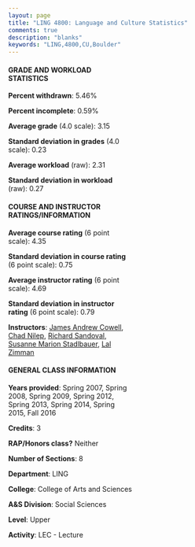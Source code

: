 ```yaml
---
layout: page
title: "LING 4800: Language and Culture Statistics"
comments: true
description: "blanks"
keywords: "LING,4800,CU,Boulder"
---
```

<head>
<script src="https://ajax.googleapis.com/ajax/libs/jquery/2.1.3/jquery.min.js"></script>
<script src="https://dl.dropboxusercontent.com/s/pc42nxpaw1ea4o9/highcharts.js?dl=0"></script>
<!-- <script src="../assets/js/highcharts.js"></script> -->
<style type="text/css">@font-face {
	font-family: "Bebas Neue";
	src: url(https://www.filehosting.org/file/details/544349/BebasNeue Regular.otf) format("opentype");
	}
	h1.Bebas { 
		font-family: "Bebas Neue", Verdana, Tahoma;
	}
</style>
</head>
<body>
	<div id="container" style="float: right; width: 45%; height: 88%; margin-left: 2.5%; margin-right: 2.5%;"></div>
	<script language="JavaScript">
		$(document).ready(function() {
		var chart = {type: 'column'};
		var title = {text: 'Grade Distribution'};
		var xAxis = {categories: ['A','B','C','D','F'],crosshair: true};
		var yAxis = {min: 0,title: {text: 'Percentage'}};
		var tooltip = {headerFormat: '<center><b><span style="font-size:20px">{point.key}</span></b></center>',
		               pointFormat: '<td style="padding:0"><b>{point.y:.1f}%</b></td>',
		               footerFormat: '</table>',shared: true,useHTML: true};
		var plotOptions = {column: {pointPadding: 0.0,borderWidth: 0}};  
		var credits = {enabled: false};var series= [{name: 'Percent',data: [41.87,40.8,11.81,2.36,3.16,]}];
		var json = {};
		json.chart = chart;
		json.title = title;
		json.tooltip = tooltip;
		json.xAxis = xAxis;
		json.yAxis = yAxis;  
		json.series = series;
		json.plotOptions = plotOptions;  
		json.credits = credits;
		$('#container').highcharts(json);
	});
	</script>
</body>
			   
#### GRADE AND WORKLOAD STATISTICS

**Percent withdrawn**: 5.46%

**Percent incomplete**: 0.59%

**Average grade** (4.0 scale): 3.15

**Standard deviation in grades** (4.0 scale): 0.23

**Average workload** (raw): 2.31

**Standard deviation in workload** (raw): 0.27

#### COURSE AND INSTRUCTOR RATINGS/INFORMATION

**Average course rating** (6 point scale): 4.35

**Standard deviation in course rating** (6 point scale): 0.75

**Average instructor rating** (6 point scale): 4.69

**Standard deviation in instructor rating** (6 point scale): 0.79

**Instructors**: <a href='../../instructors/James_Andrew_Cowell'>James Andrew Cowell</a>, <a href='../../instructors/Chad_Nilep'>Chad Nilep</a>, <a href='../../instructors/Richard_Sandoval'>Richard Sandoval</a>, <a href='../../instructors/Susanne_Marion_Stadlbauer'>Susanne Marion Stadlbauer</a>, <a href='../../instructors/Lal_Zimman'>Lal Zimman</a>

#### GENERAL CLASS INFORMATION

**Years provided**: Spring 2007, Spring 2008, Spring 2009, Spring 2012, Spring 2013, Spring 2014, Spring 2015, Fall 2016

**Credits**: 3

**RAP/Honors class?** Neither

**Number of Sections**: 8

**Department**: LING

**College**: College of Arts and Sciences

**A&S Division**: Social Sciences

**Level**: Upper

**Activity**: LEC - Lecture
